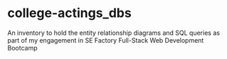 # college-actings_dbs
An inventory to hold the entity relationship diagrams and SQL queries as part of my engagement in SE Factory Full-Stack Web Development Bootcamp
